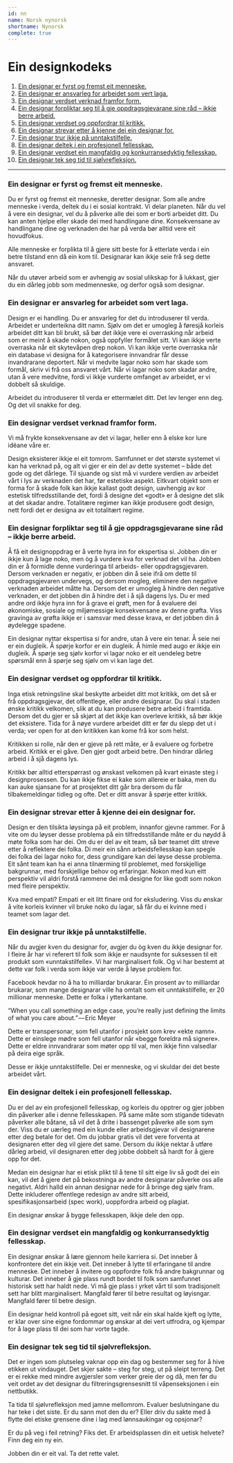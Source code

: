 ```yaml
---
id: nn
name: Norsk nynorsk
shortname: Nynorsk
complete: true
---
```


# Ein designkodeks

1. [Ein designar er fyrst og fremst eit menneske.](#ein-designar-er-fyrst-og-fremst-eit-menneske)
2. [Ein designar er ansvarleg for arbeidet som vert laga.](#ein-designar-er-ansvarleg-for-arbeidet-som-vert-laga)
3. [Ein designar verdset verknad framfor form.](#ein-designar-verdset-verknad-framfor-form)
4. [Ein designar forpliktar seg til å gje oppdragsgjevarane sine råd – ikkje berre arbeid.](#ein-designar-forpliktar-seg-til-å-gje-oppdragsgjevarane-sine-råd--ikkje-berre-arbeid)
5. [Ein designar verdset og oppfordrar til kritikk.](#ein-designar-verdset-og-oppfordrar-til-kritikk)
6. [Ein designar strevar etter å kjenne dei ein designar for.](#ein-designar-strevar-etter-å-kjenne-dei-ein-designar-for)
7. [Ein designar trur ikkje på unntakstilfelle.](#ein-designar-trur-ikkje-på-unntakstilfelle)
8. [Ein designar deltek i ein profesjonell fellesskap.](#ein-designar-deltek-i-ein-profesjonell-fellesskap)
9. [Ein designar verdset ein mangfaldig og konkurransedyktig fellesskap.](#ein-designar-verdset-ein-mangfaldig-og-konkurransedyktig-fellesskap)
10. [Ein designar tek seg tid til sjølvrefleksjon.](#ein-designar-tek-seg-tid-til-sjølvrefleksjon)

***

### Ein designar er fyrst og fremst eit menneske.

Du er fyrst og fremst eit menneske, deretter designar. Som alle andre menneske i verda, deltek du i ei sosial kontrakt. Vi delar planeten. Når du vel å vere ein designar, vel du å påverke alle dei som er borti arbeidet ditt. Du kan anten hjelpe eller skade dei med handlingane dine. Konsekvensane av handlingane dine og verknaden dei har på verda bør alltid vere eit hovudfokus.

Alle menneske er forplikta til å gjere sitt beste for å etterlate verda i ein betre tilstand enn då ein kom til. Designarar kan ikkje seie frå seg dette ansvaret.

Når du utøver arbeid som er avhengig av sosial ulikskap for å lukkast, gjer du ein dårleg jobb som medmenneske, og derfor også som designar.

### Ein designar er ansvarleg for arbeidet som vert laga.

Design er ei handling. Du er ansvarleg for det du introduserer til verda. Arbeidet er underteikna ditt namn. Sjølv om det er umogleg å føresjå korleis arbeidet ditt kan bli brukt, så bør det ikkje vere ei overrasking når arbeid som er meint å skade nokon, også oppfyller formålet sitt. Vi kan ikkje verte overraska når eit skytevåpen drep nokon. Vi kan ikkje verte overraska når ein database vi designa for å kategorisere innvandrar får desse invandrarane deportert. Når vi medvite lagar noko som har skade som formål, skriv vi frå oss ansvaret vårt. Når vi lagar noko som skadar andre, utan å vere medvitne, fordi vi ikkje vurderte omfanget av arbeidet, er vi dobbelt så skuldige.

Arbeidet du introduserer til verda er ettermælet ditt. Det lev lenger enn deg. Og det vil snakke for deg.

### Ein designar verdset verknad framfor form.

Vi må frykte konsekvensane av det vi lagar, heller enn å elske kor lure idéane våre er.

Design eksisterer ikkje ei eit tomrom. Samfunnet er det største systemet vi kan ha verknad på, og alt vi gjer er ein del av dette systemet – både det gode og det dårlege. Til sjuande og sist må vi vurdere  verdien av arbeidet vårt i lys av verknaden det har, før estetiske aspekt. Eitkvart objekt som er forma for å skade folk kan ikkje kallast godt design, uavhengig av kor estetisk tilfredsstillande det, fordi å designe det «godt» er å designe det slik at det skadar andre. Totalitære regimer kan ikkje produsere godt design, nett fordi det er designa av eit totalitært regime.

### Ein designar forpliktar seg til å gje oppdragsgjevarane sine råd – ikkje berre arbeid.

Å få eit designoppdrag er å verte hyra inn for ekspertisa si. Jobben din er ikkje kun å lage noko, men òg å vurdere kva for verknad det vil ha. Jobben din er å formidle denne vurderinga til arbeids- eller oppdragsgjevaren. Dersom verknaden er negativ, er jobben din å seie ifrå om dette til oppdragsgjevaren undervegs, og dersom mogleg, eliminere den negative verknaden arbeidet måtte ha. Dersom det er umogleg å hindre den negative verknaden, er det jobben din å hindre det i å sjå dagens lys. Du er med andre ord ikkje hyra inn for å grave ei grøft, men for å evaluere dei økonomiske, sosiale og miljømessige konsekvensane av denne grøfta. Viss gravinga av grøfta ikkje er i samsvar med desse krava, er det jobben din å øydelegge spadene.

Ein designar nyttar ekspertisa si for andre, utan å vere ein tenar. Å seie nei er ein dugleik. Å spørje korfor er ein dugleik. Å himle med augo er ikkje ein dugleik. Å spørje seg sjølv korfor vi lagar noko er eit uendeleg betre spørsmål enn å spørje seg sjølv om vi kan lage det.

### Ein designar verdset og oppfordrar til kritikk.

Inga etisk retningsline skal beskytte arbeidet ditt mot kritikk, om det så er frå oppdragsgjevar, det offentlege, eller andre designarar. Du skal i staden ønske kritikk velkomen, slik at du kan produsere betre arbeid i framtida. Dersom det du gjer er så skjørt at det ikkje kan overleve kritikk, så bør ikkje det eksistere. Tida for å nøye vurdere arbeidet ditt er før du slepp det ut i verda; ver open for at den kritikken kan kome frå kor som helst.

Kritikken si rolle, når den er gjeve på rett måte, er å evaluere og forbetre arbeid. Kritikk er ei gåve. Den gjer godt arbeid betre. Den hindrar dårleg arbeid i å sjå dagens lys.

Kritikk bør alltid etterspørrast og ønskast velkomen på kvart einaste steg i designprosessen. Du kan ikkje fikse ei kake som allereie er baka, men du kan auke sjansane for at prosjektet ditt går bra dersom du får tilbakemeldingar tidleg og ofte. Det er ditt ansvar å spørje etter kritikk.

### Ein designar strevar etter å kjenne dei ein designar for.

Design er den tilsikta løysinga på eit problem, innanfor gjevne rammer. For å vite om du løyser desse problema på ein tilfredsstillande måte er du nøydd å møte folka som har dei. Om du er del av eit team, så bør teamet ditt streve etter å reflektere dei folka. Di meir ein sånn arbeidsfellesskap kan spegle dei folka dei lagar noko for, dess grundigare kan dei løyse desse problema. Eit sånt team kan ha ei anna tilnærming til problemet, med forskjellige bakgrunnar, med forskjellige behov og erfaringar. Nokon med kun eitt perspektiv vil aldri forstå rammene dei må designe for like godt som nokon med fleire perspektiv.

Kva med empati? Empati er eit litt finare ord for eksludering. Viss du ønskar å vite korleis kvinner vil bruke noko du lagar, så får du ei kvinne med i teamet som lagar det.

### Ein designar trur ikkje på unntakstilfelle.

Når du avgjer kven du designar for, avgjer du òg kven du ikkje designar for. I fleire år har vi referert til folk som ikkje er naudsynte for suksessen til eit produkt som «unntakstilfelle». Vi har marginalisert folk. Og vi har bestemt at dette var folk i verda som ikkje var verde å løyse problem for.

Facebook hevdar no å ha to milliardar brukarar. Éin prosent av to milliardar brukarar, som mange designarar ville ha omtalt som eit unntakstilfelle, er 20 millionar menneske. Dette er folka i ytterkantane.

“When you call something an edge case, you’re really just defining the limits of what you care about.” — Eric Meyer

Dette er transpersonar, som fell utanfor i prosjekt som krev «ekte namn». Dette er einslege mødre som fell utanfor når «begge foreldra må signere». Dette er eldre innvandrarar som møter opp til val, men ikkje finn valsedlar på deira eige språk.

Desse er ikkje unntakstilfelle. Dei er menneske, og vi skuldar dei det beste arbeidet vårt.

### Ein designar deltek i ein profesjonell fellesskap.

Du er del av ein profesjonell fellesskap, og korleis du opptrer og gjer jobben din påverker alle i denne fellesskapen. På same måte som stigande tidevatn påverker alle båtane, så vil det å drite i bassenget påverke alle som sym der. Viss du er uærleg med ein kunde eller arbeidsgjevar vil designarene etter deg betale for det. Om du jobbar gratis vil det vere forventa at designaren etter deg vil gjere det same. Dersom du ikkje nektar å utføre dårleg arbeid, vil designaren etter deg jobbe dobbelt så hardt for å gjere opp for det.

Medan ein designar har ei etisk plikt til å tene til sitt eige liv så godt dei ein kan, vil det å gjere det på bekostninga av andre designarar påverke oss alle negativt. Aldri halld ein annan designar nede for å bringe deg sjølv fram. Dette inkluderer offentlege redesign av andre sitt arbeid, spesifikasjonsarbeid (spec work), uoppfordra arbeid og plagiat.

Ein designar ønskar å bygge fellesskapen, ikkje dele den opp.

### Ein designar verdset ein mangfaldig og konkurransedyktig fellesskap.

Ein designar ønskar å lære gjennom heile karriera si. Det inneber å konfrontere det ein ikkje veit. Det inneber å lytte til erfaringane til andre menneske. Det inneber å invitere og oppfordre folk frå andre bakgrunnar og kulturar. Det inneber å gje plass rundt bordet til folk som samfunnet historisk sett har haldt nede. Vi må gje plass i yrket vårt til som tradisjonelt sett har blitt marginalisert. Mangfald fører til betre resultat og løyisngar. Mangfald fører til betre design.

Ein designar held kontroll på egoet sitt, veit når ein skal halde kjeft og lytte, er klar over sine eigne fordommar og ønskar at dei vert utfrodra, og kjempar for å lage plass til dei som har vorte tagde.

### Ein designar tek seg tid til sjølvrefleksjon.

Det er ingen som plutseleg vaknar opp ein dag og bestemmer seg for å hive etikken ut vindauget. Det skjer sakte – steg for steg, ut på sleipt terreng. Det er ei rekke med mindre avgjersler som verker greie der og då, men før du veit ordet av det designar du filtreringsgrensesnitt til våpenseksjonen i ein nettbutikk.

Ta tida til sjølvrefleksjon med jamne mellomrom. Evaluer beslutningane du har teke i det siste. Er du sann mot den du er? Eller driv du sakte med å flytte dei etiske grensene dine i lag med lønnsaukingar og opsjonar?

Er du på veg i feil retning? Fiks det. Er arbeidsplassen din eit uetisk helvete? Finn deg ein ny ein.

Jobben din er eit val. Ta det rette valet.
